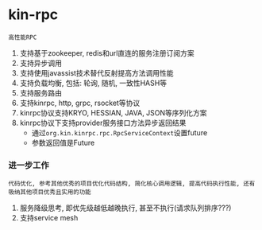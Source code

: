 # **kin-rpc**
    高性能RPC

1. 支持基于zookeeper, redis和url直连的服务注册订阅方案
2. 支持异步调用
3. 支持使用javassist技术替代反射提高方法调用性能
4. 支持负载均衡, 包括: 轮询, 随机, 一致性HASH等
5. 支持服务路由
6. 支持kinrpc, http, grpc, rsocket等协议
7. kinrpc协议支持KRYO, HESSIAN, JAVA, JSON等序列化方案
8. kinrpc协议下支持provider服务接口方法异步返回结果
    * 通过```org.kin.kinrpc.rpc.RpcServiceContext```设置future
    * 参数返回值是Future

### **进一步工作**

    代码优化, 参考其他优秀的项目优化代码结构, 简化核心调用逻辑, 提高代码执行性能, 还有吸纳其他项目优秀且实用的功能

1. 服务降级思考, 即优先级越低越晚执行, 甚至不执行(请求队列排序???)
2. 支持service mesh